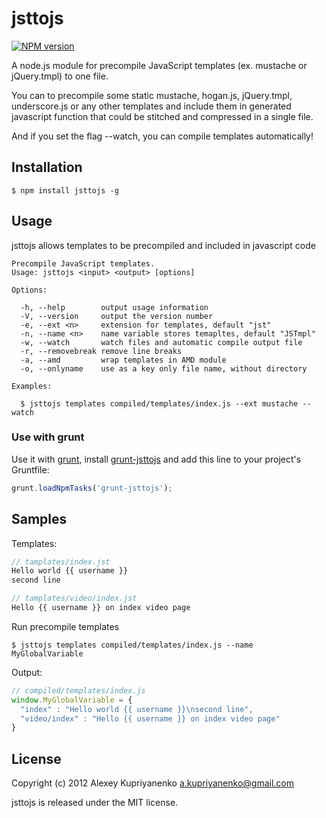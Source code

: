 jsttojs
=======

[![NPM version](https://badge.fury.io/js/jsttojs.png)](http://badge.fury.io/js/jsttojs)

A node.js module for precompile JavaScript templates (ex. mustache or jQuery.tmpl) to one file.


You can to precompile some static mustache, hogan.js, jQuery.tmpl, underscore.js or any other templates and include them in generated javascript function that could be stitched and compressed in a single file.

And if you set the flag --watch, you can compile templates automatically!

Installation
-----

    $ npm install jsttojs -g


Usage
-----

jsttojs allows templates to be precompiled and included in javascript code

```
Precompile JavaScript templates.
Usage: jsttojs <input> <output> [options]

Options:

  -h, --help        output usage information
  -V, --version     output the version number
  -e, --ext <n>     extension for templates, default "jst"
  -n, --name <n>    name variable stores temapltes, default "JSTmpl"
  -w, --watch       watch files and automatic compile output file
  -r, --removebreak remove line breaks
  -a, --amd         wrap templates in AMD module
  -o, --onlyname    use as a key only file name, without directory

Examples:

  $ jsttojs templates compiled/templates/index.js --ext mustache --watch
```

### Use with grunt ###

Use it with [grunt](http://gruntjs.com/), install [grunt-jsttojs](https://github.com/kupriyanenko/grunt-jsttojs) and add this line to your project's Gruntfile:

```javascript
grunt.loadNpmTasks('grunt-jsttojs');
```

Samples
-----

Templates:

```javascript
// tamplates/index.jst
Hello world {{ username }}
second line
```

```javascript
// tamplates/video/index.jst
Hello {{ username }} on index video page
```

Run precompile templates

    $ jsttojs templates compiled/templates/index.js --name MyGlobalVariable

Output:

```javascript
// compiled/templates/index.js
window.MyGlobalVariable = {
  "index" : "Hello world {{ username }}\nsecond line",
  "video/index" : "Hello {{ username }} on index video page"
}
```

License
-----

Copyright (c) 2012 Alexey Kupriyanenko a.kupriyanenko@gmail.com

jsttojs is released under the MIT license.
